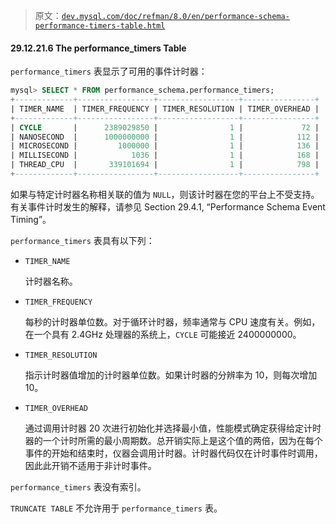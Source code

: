 > 原文：[`dev.mysql.com/doc/refman/8.0/en/performance-schema-performance-timers-table.html`](https://dev.mysql.com/doc/refman/8.0/en/performance-schema-performance-timers-table.html)

#### 29.12.21.6 The performance_timers Table

`performance_timers` 表显示了可用的事件计时器：

```sql
mysql> SELECT * FROM performance_schema.performance_timers;
+-------------+-----------------+------------------+----------------+
| TIMER_NAME  | TIMER_FREQUENCY | TIMER_RESOLUTION | TIMER_OVERHEAD |
+-------------+-----------------+------------------+----------------+
| CYCLE       |      2389029850 |                1 |             72 |
| NANOSECOND  |      1000000000 |                1 |            112 |
| MICROSECOND |         1000000 |                1 |            136 |
| MILLISECOND |            1036 |                1 |            168 |
| THREAD_CPU  |       339101694 |                1 |            798 |
+-------------+-----------------+------------------+----------------+
```

如果与特定计时器名称相关联的值为 `NULL`，则该计时器在您的平台上不受支持。有关事件计时发生的解释，请参见 Section 29.4.1, “Performance Schema Event Timing”。

`performance_timers` 表具有以下列：

+   `TIMER_NAME`

    计时器名称。

+   `TIMER_FREQUENCY`

    每秒的计时器单位数。对于循环计时器，频率通常与 CPU 速度有关。例如，在一个具有 2.4GHz 处理器的系统上，`CYCLE` 可能接近 2400000000。

+   `TIMER_RESOLUTION`

    指示计时器值增加的计时器单位数。如果计时器的分辨率为 10，则每次增加 10。

+   `TIMER_OVERHEAD`

    通过调用计时器 20 次进行初始化并选择最小值，性能模式确定获得给定计时器的一个计时所需的最小周期数。总开销实际上是这个值的两倍，因为在每个事件的开始和结束时，仪器会调用计时器。计时器代码仅在计时事件时调用，因此此开销不适用于非计时事件。

`performance_timers` 表没有索引。

`TRUNCATE TABLE` 不允许用于 `performance_timers` 表。

